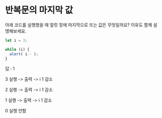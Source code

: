# 반복문의 마지막 값

아래 코드를 실행했을 때 얼럿 창에 마지막으로 뜨는 값은 무엇일까요? 이유도 함께 설명해보세요.
```javascript
let i = 3;

while (i) {
  alert( i-- );
}
```
답 : 1

3 실행 -> 출력 -> i 1 감소

2 실행 -> 출력 -> i 1 감소

1 실행 -> 출력 -> i 1 감소

0 실행 안함